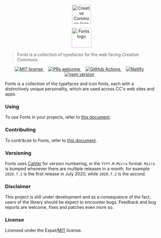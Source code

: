 <p align="center">
  <a href="https://creativecommons.org/" class="readme-cc-logo">
    <img
      alt="Creative Commons logo"
      src="https://raw.githubusercontent.com/creativecommons/fonts/master/readme_assets/cc_logo.png"
      height="62px"/>
  </a>
</p>
<p align="center">
  <a href="https://creativecommons.github.io/fonts/" class="readme-fonts-logo">
    <img
      alt="Fonts logo"
      src="https://raw.githubusercontent.com/creativecommons/fonts/master/readme_assets/fonts_logo.svg?sanitize=true"
      height="65px"/>
  </a>
</p>

> Fonts is a collection of typefaces for the web facing Creative Commons.

<p align="center">
  <a
    href="https://github.com/creativecommons/fonts/blob/master/LICENSE"
    style="margin-right: 1em;">
    <img alt="MIT license" src="https://img.shields.io/github/license/creativecommons/fonts.svg?color=brightgreen"/>
  </a>
  <a
    href="https://github.com/creativecommons/fonts/blob/master/CONTRIBUTING.md"
    style="margin-right: 1em;">
    <img alt="PRs welcome" src="https://img.shields.io/badge/PRs-welcome-brightgreen.svg"/>
  </a>
  <a
    href="https://github.com/creativecommons/fonts/actions"
    style="margin-right: 1em;">
    <img alt="GitHub Actions" src="https://img.shields.io/github/workflow/status/creativecommons/fonts/font-ci/master?label=font-ci"/>
  </a>
  <a
    href="https://cc-fonts.netlify.com"
    style="margin-right: 1em;">
    <img alt="Netlify" src="https://img.shields.io/netlify/c7f9d312-b3ff-4b28-a032-bc6b937a5603"/>
  </a>
  <a
    href="https://www.npmjs.com/package/@creativecommons/fonts"
    style="margin-right: 1em;">
    <img alt="npm version" src="https://img.shields.io/npm/v/@creativecommons/fonts?color=brightgreen"/>
  </a>
</p>

Fonts is a collection of the typefaces and icon fonts, each with a distinctively unique
personality, which are used across CC's web sites and apps.

### Using

To use Fonts in your projects, refer to [this document](https://cc-fonts.netlify.com/?path=/docs/vocabulary-usage--page).

### Contributing

To contribute to Fonts, refer to [this document](https://cc-fonts.netlify.com/?path=/docs/vocabulary-contribution--page).

### Versioning

Fonts uses [CalVer](https://calver.org/) for version numbering, in the `YYYY.M.Micro` format. `Micro` is bumped whenever there are multiple releases in a month, for example `2020.7.1` is the first release in July 2020, while `2020.7.2` is the second.

### Disclaimer

This project is still under development and as a consequence of the fact, users
of the library should be expect to encounter bugs. Feedback and bug reports are
welcome, fixes and patches even more so.

### License

Licensed under the Expat/[MIT](http://www.opensource.org/licenses/MIT) license.
